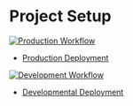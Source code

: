 # Project Setup

[![Production Workflow](https://github.com/rod608/is218_p4/actions/workflows/prod.yml/badge.svg)](https://github.com/rod608/is218_p4/actions/workflows/prod.yml)

* [Production Deployment](https://ren9-p4-prod.herokuapp.com/)


[![Development Workflow](https://github.com/rod608/is218_p4/actions/workflows/dev.yml/badge.svg)](https://github.com/rod608/is218_p4/actions/workflows/dev.yml)

* [Developmental Deployment](https://ren9-p4-dev.herokuapp.com/)